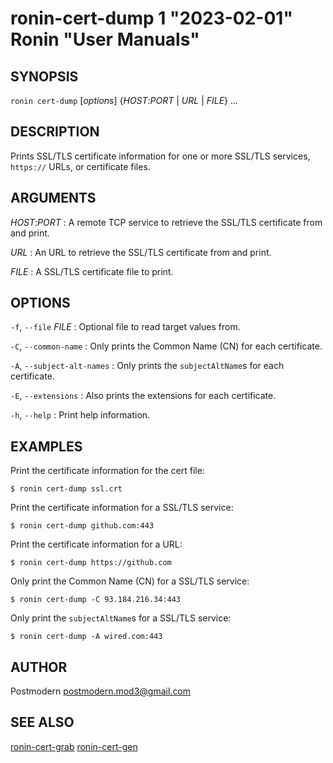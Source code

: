 # ronin-cert-dump 1 "2023-02-01" Ronin "User Manuals"

## SYNOPSIS

`ronin cert-dump` [*options*] {*HOST*:*PORT* \| *URL* \| *FILE*} ...

## DESCRIPTION

Prints SSL/TLS certificate information for one or more SSL/TLS services,
`https://` URLs, or certificate files.

## ARGUMENTS

*HOST*:*PORT*
: A remote TCP service to retrieve the SSL/TLS certificate from and print.

*URL*
: An URL to retrieve the SSL/TLS certificate from and print.

*FILE*
: A SSL/TLS certificate file to print.

## OPTIONS

`-f`, `--file` *FILE*
: Optional file to read target values from.

`-C`, `--common-name`
: Only prints the Common Name (CN) for each certificate.

`-A`, `--subject-alt-names`
: Only prints the `subjectAltName`s for each certificate.

`-E`, `--extensions`
: Also prints the extensions for each certificate.

`-h`, `--help`
: Print help information.

## EXAMPLES

Print the certificate information for the cert file:

    $ ronin cert-dump ssl.crt

Print the certificate information for a SSL/TLS service:

    $ ronin cert-dump github.com:443

Print the certificate information for a URL:

    $ ronin cert-dump https://github.com

Only print the Common Name (CN) for a SSL/TLS service:

    $ ronin cert-dump -C 93.184.216.34:443

Only print the `subjectAltName`s for a SSL/TLS service:

    $ ronin cert-dump -A wired.com:443

## AUTHOR

Postmodern <postmodern.mod3@gmail.com>

## SEE ALSO

[ronin-cert-grab](ronin-cert-grab.1.md) [ronin-cert-gen](ronin-cert-gen.1.md)
